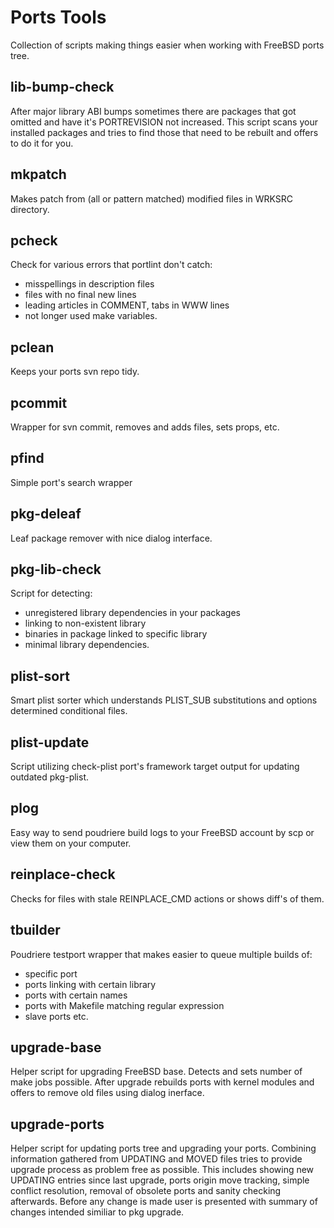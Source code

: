 Ports Tools
===========

Collection of scripts making things easier when working with FreeBSD ports tree.


lib-bump-check
--------------

After major library ABI bumps sometimes there are packages that got omitted
and have it's PORTREVISION not increased. This script scans your installed
packages and tries to find those that need to be rebuilt and offers to do
it for you.

mkpatch
-------

Makes patch from (all or pattern matched) modified files in WRKSRC directory.

pcheck
------

Check for various errors that portlint don't catch:
* misspellings in description files
* files with no final new lines
* leading articles in COMMENT, tabs in WWW lines
* not longer used make variables.

pclean
------

Keeps your ports svn repo tidy.

pcommit
-------

Wrapper for svn commit, removes and adds files, sets props, etc.

pfind
-----

Simple port's search wrapper

pkg-deleaf
----------

Leaf package remover with nice dialog interface.

pkg-lib-check
-------------

Script for detecting:
* unregistered library dependencies in your packages
* linking to non-existent library
* binaries in package linked to specific library
* minimal library dependencies.

plist-sort
----------

Smart plist sorter which understands PLIST_SUB substitutions and options
determined conditional files.

plist-update
---------------

Script utilizing check-plist port's framework target output for updating
outdated pkg-plist.

plog
--------

Easy way to send poudriere build logs to your FreeBSD account by scp or
view them on your computer.

reinplace-check
---------------

Checks for files with stale REINPLACE_CMD actions or shows diff's of them.

tbuilder
--------

Poudriere testport wrapper that makes easier to queue multiple builds of:
- specific port
- ports linking with certain library
- ports with certain names
- ports with Makefile matching regular expression
- slave ports etc.

upgrade-base
------------

Helper script for upgrading FreeBSD base. Detects and sets number of make
jobs possible. After upgrade rebuilds ports with kernel modules and offers
to remove old files using dialog inerface.

upgrade-ports
-------------

Helper script for updating ports tree and upgrading your ports. Combining
information gathered from UPDATING and MOVED files tries to provide upgrade
process as problem free as possible. This includes showing new UPDATING
entries since last upgrade, ports origin move tracking, simple conflict
resolution, removal of obsolete ports and sanity checking afterwards.
Before any change is made user is presented with summary of changes
intended similiar to pkg upgrade.
